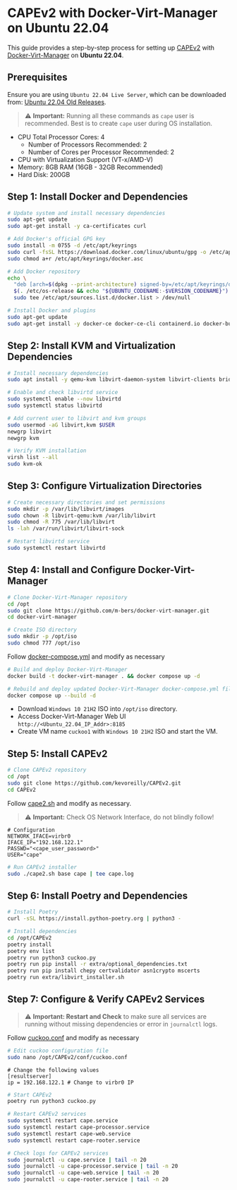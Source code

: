 # CAPEv2 with Docker-Virt-Manager on Ubuntu 22.04

This guide provides a step-by-step process for setting up [CAPEv2](https://github.com/kevoreilly/CAPEv2) with [Docker-Virt-Manager](https://github.com/m-bers/docker-virt-manager) on **Ubuntu 22.04**.

## Prerequisites
Ensure you are using `Ubuntu 22.04 Live Server`, which can be downloaded from:
[Ubuntu 22.04 Old Releases](https://old-releases.ubuntu.com/releases/22.04.1/).

> ⚠️ **Important:** Running all these commands as `cape` user is recommended. Best is to create `cape` user during OS installation.

- CPU Total Processor Cores: 4 
  - Number of Processors Recommended: 2
  - Number of Cores per Processor Recommended: 2
- CPU with Virtualization Support (VT-x/AMD-V)
- Memory: 8GB RAM (16GB - 32GB Recommended)
- Hard Disk: 200GB

## Step 1: Install Docker and Dependencies
```bash
# Update system and install necessary dependencies
sudo apt-get update
sudo apt-get install -y ca-certificates curl

# Add Docker's official GPG key
sudo install -m 0755 -d /etc/apt/keyrings
sudo curl -fsSL https://download.docker.com/linux/ubuntu/gpg -o /etc/apt/keyrings/docker.asc
sudo chmod a+r /etc/apt/keyrings/docker.asc

# Add Docker repository
echo \  
  "deb [arch=$(dpkg --print-architecture) signed-by=/etc/apt/keyrings/docker.asc] https://download.docker.com/linux/ubuntu \  
  $(. /etc/os-release && echo "${UBUNTU_CODENAME:-$VERSION_CODENAME}") stable" | \  
  sudo tee /etc/apt/sources.list.d/docker.list > /dev/null

# Install Docker and plugins
sudo apt-get update
sudo apt-get install -y docker-ce docker-ce-cli containerd.io docker-buildx-plugin docker-compose-plugin
```

## Step 2: Install KVM and Virtualization Dependencies
```bash
# Install necessary dependencies
sudo apt install -y qemu-kvm libvirt-daemon-system libvirt-clients bridge-utils virtinst uidmap libvirt-dev libguestfs-tools

# Enable and check libvirtd service
sudo systemctl enable --now libvirtd
sudo systemctl status libvirtd

# Add current user to libvirt and kvm groups
sudo usermod -aG libvirt,kvm $USER
newgrp libvirt
newgrp kvm

# Verify KVM installation
virsh list --all
sudo kvm-ok
```

## Step 3: Configure Virtualization Directories
```bash
# Create necessary directories and set permissions
sudo mkdir -p /var/lib/libvirt/images
sudo chown -R libvirt-qemu:kvm /var/lib/libvirt
sudo chmod -R 775 /var/lib/libvirt
ls -lah /var/run/libvirt/libvirt-sock

# Restart libvirtd service
sudo systemctl restart libvirtd
```

## Step 4: Install and Configure Docker-Virt-Manager
```bash
# Clone Docker-Virt-Manager repository
cd /opt
sudo git clone https://github.com/m-bers/docker-virt-manager.git
cd docker-virt-manager

# Create ISO directory
sudo mkdir -p /opt/iso
sudo chmod 777 /opt/iso
```

Follow [docker-compose.yml](docker-virt-manager/docker-compose.yml) and modify as necessary

```bash
# Build and deploy Docker-Virt-Manager
docker build -t docker-virt-manager . && docker compose up -d

# Rebuild and deploy updated Docker-Virt-Manager docker-compose.yml file
docker compose up --build -d
```

- Download `Windows 10 21H2` ISO into `/opt/iso` directory.
- Access Docker-Virt-Manager Web UI `http://<Ubuntu_22.04_IP_Addr>:8185`
- Create VM name `cuckoo1` with `Windows 10 21H2` ISO and start the VM.

## Step 5: Install CAPEv2
```bash
# Clone CAPEv2 repository
cd /opt
sudo git clone https://github.com/kevoreilly/CAPEv2.git
cd CAPEv2
```

Follow [cape2.sh](CAPEv2/installer/cape2.sh) and modify as necessary. 
> ⚠️ **Important:** Check OS Network Interface, do not blindly follow!
```plaintext
# Configuration
NETWORK_IFACE=virbr0
IFACE_IP="192.168.122.1"
PASSWD="<cape_user_password>"
USER="cape"
```

```bash
# Run CAPEv2 installer
sudo ./cape2.sh base cape | tee cape.log
```

## Step 6: Install Poetry and Dependencies
```bash
# Install Poetry
curl -sSL https://install.python-poetry.org | python3 -

# Install dependencies
cd /opt/CAPEv2
poetry install
poetry env list
poetry run python3 cuckoo.py
poetry run pip install -r extra/optional_dependencies.txt
poetry run pip install chepy certvalidator asn1crypto mscerts
poetry run extra/libvirt_installer.sh
```

## Step 7: Configure & Verify CAPEv2 Services
> ⚠️ **Important: Restart and Check** to make sure all services are running without missing dependencies or error in `journalctl` logs.

Follow [cuckoo.conf](CAPEv2/conf/cuckoo.conf) and modify as necessary

```bash
# Edit cuckoo configuration file
sudo nano /opt/CAPEv2/conf/cuckoo.conf
```

```plaintext
# Change the following values
[resultserver]
ip = 192.168.122.1 # Change to virbr0 IP
```

```bash
# Start CAPEv2
poetry run python3 cuckoo.py

# Restart CAPEv2 services
sudo systemctl restart cape.service
sudo systemctl restart cape-processor.service
sudo systemctl restart cape-web.service
sudo systemctl restart cape-rooter.service

# Check logs for CAPEv2 services
sudo journalctl -u cape.service | tail -n 20
sudo journalctl -u cape-processor.service | tail -n 20
sudo journalctl -u cape-web.service | tail -n 20
sudo journalctl -u cape-rooter.service | tail -n 20
```